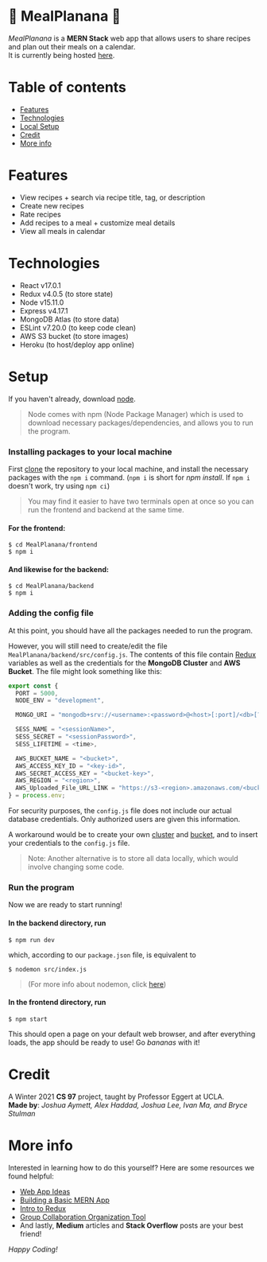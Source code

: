 # 🍌 MealPlanana 🍌

_MealPlanana_ is a **MERN Stack** web app that allows users to share recipes and plan out their meals on a calendar.  
It is currently being hosted [here](https://mealplanana.herokuapp.com/).

# Table of contents

- [Features](#features)
- [Technologies](#technologies)
- [Local Setup](#setup)
- [Credit](#credit)
- [More info](#more-info)

# Features

- View recipes + search via recipe title, tag, or description
- Create new recipes
- Rate recipes
- Add recipes to a meal + customize meal details
- View all meals in calendar

# Technologies

- React v17.0.1
- Redux v4.0.5 (to store state)
- Node v15.11.0
- Express v4.17.1
- MongoDB Atlas (to store data)
- ESLint v7.20.0 (to keep code clean)
- AWS S3 bucket (to store images)
- Heroku (to host/deploy app online)

# Setup

If you haven't already, download [node](https://nodejs.org/en/download/).

> Node comes with npm (Node Package Manager) which is used to download necessary packages/dependencies, and allows you to run the program.

### Installing packages to your local machine

First [clone](https://docs.github.com/en/github/creating-cloning-and-archiving-repositories/cloning-a-repository) the repository to your local machine, and install the necessary packages with the `npm i` command. (`npm i` is short for _npm install_. If `npm i` doesn't work, try using `npm ci`)

> You may find it easier to have two terminals open at once so you can run the frontend and backend at the same time.

#### For the frontend:

```shell
$ cd MealPlanana/frontend
$ npm i
```

#### And likewise for the backend:

```shell
$ cd MealPlanana/backend
$ npm i
```

### Adding the config file

At this point, you should have all the packages needed to run the program.

However, you will still need to create/edit the file `MealPlanana/backend/src/config.js`. The contents of this file contain [Redux](https://www.smashingmagazine.com/2018/07/redux-designers-guide/) variables as well as the credentials for the **MongoDB Cluster** and **AWS Bucket**. The file might look something like this:

```js
export const {
  PORT = 5000,
  NODE_ENV = "development",

  MONGO_URI = "mongodb+srv://<username>:<password>@<host>[:port]/<db>[?options]",

  SESS_NAME = "<sessionName>",
  SESS_SECRET = "<sessionPassword>",
  SESS_LIFETIME = <time>,

  AWS_BUCKET_NAME = "<bucket>",
  AWS_ACCESS_KEY_ID = "<key-id>",
  AWS_SECRET_ACCESS_KEY = "<bucket-key>",
  AWS_REGION = "<region>",
  AWS_Uploaded_File_URL_LINK = "https://s3-<region>.amazonaws.com/<bucket>/",
} = process.env;
```

For security purposes, the `config.js` file does not include our actual database credentials. Only authorized users are given this information.

A workaround would be to create your own [cluster](https://docs.atlas.mongodb.com/tutorial/create-new-cluster/) and [bucket](https://docs.aws.amazon.com/AmazonS3/latest/userguide/create-bucket-overview.html), and to insert your credentials to the `config.js` file.

> Note: Another alternative is to store all data locally, which would involve changing some code.

### Run the program

Now we are ready to start running!

#### In the backend directory, run

```shell
$ npm run dev
```

which, according to our `package.json` file, is equivalent to

```shell
$ nodemon src/index.js
```

> (For more info about nodemon, click [here](https://www.npmjs.com/package/nodemon))

#### In the frontend directory, run

```shell
$ npm start
```

This should open a page on your default web browser, and after everything loads, the app should be ready to use! Go _bananas_ with it!

# Credit

A Winter 2021 **CS 97** project, taught by Professor Eggert at UCLA.  
**Made by**: _Joshua Aymett, Alex Haddad, Joshua Lee, Ivan Ma, and Bryce Stulman_

# More info

Interested in learning how to do this yourself? Here are some resources we found helpful:

- [Web App Ideas](https://www.freecodecamp.org/news/every-time-you-build-a-to-do-list-app-a-puppy-dies-505b54637a5d/)
- [Building a Basic MERN App](https://codingthesmartway.com/the-mern-stack-tutorial-building-a-react-crud-application-from-start-to-finish-part-1/)
- [Intro to Redux](https://www.youtube.com/watch?v=93p3LxR9xfM)
- [Group Collaboration Organization Tool](https://trello.com/)
- And lastly, **Medium** articles and **Stack Overflow** posts are your best friend!

_Happy Coding!_
